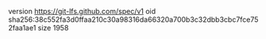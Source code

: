 version https://git-lfs.github.com/spec/v1
oid sha256:38c552fa3d0ffaa210c30a98316da66320a700b3c32dbb3cbc7fce752faa1ae1
size 1958
